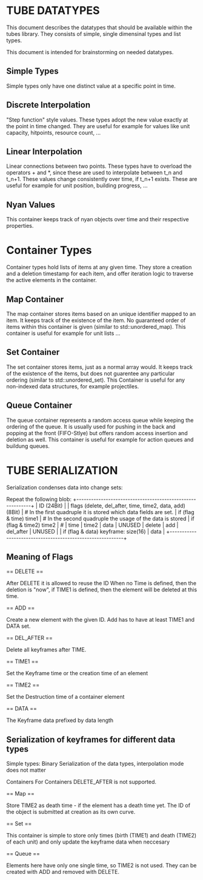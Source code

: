 TUBE DATATYPES
=================

This document describes the datatypes that should be available within the tubes library.
They consists of simple, single dimensinal types and list types.

This document is intended for brainstorming on needed datatypes.

Simple Types
------------

Simple types only have one distinct value at a specific point in time.

Discrete Interpolation
----------------------

"Step function" style values. These types adopt the new value exactly at the point in time changed.
They are useful for example for values like unit capacity, hitpoints, resource count, ...

Linear Interpolation
--------------------

Linear connections between two points. These types have to overload the operators + and *, since these
are used to interpolate between t\_n and t\_n+1. These values change consistently over time, if t\_n+1 exists.
These are useful for example for unit position, building progress, ...

Nyan Values
--------------

This container keeps track of nyan objects over time and their respective properties.

Container Types
===============

Container types hold lists of items at any given time. They store a creation and a deletion timestamp for each item, and offer iteration logic to traverse the active elements in the container.

Map Container
-------------

The map container stores items based on an unique identifier mapped to an item. It keeps track of the existence of the item. No guaranteed order of items within this container is given (similar to std::unordered_map).
This container is useful for example for unit lists ...

Set Container
----------------

The set container stores items, just as a normal array would. It keeps track of the existence of the items, but does not guarentee any particular ordering (similar to std::unordered_set).
This Container is useful for any non-indexed data structures, for example projectiles.

Queue Container
---------------

The queue container represents a random access queue while keeping the ordering of the queue.
It is usually used for pushing in the back and popping at the front (FIFO-Stlye) but offers random access insertion and deletion as well.
This container is useful for example for action queues and buildung queues.

TUBE SERIALIZATION
==================

Serialization condenses data into change sets:

Repeat the following blob:
+-----------------------------------------------------------+
| ID (24Bit)                                                |
| flags (delete, del_after, time, time2, data, add) (8Bit)  | # In the first quadruple it is stored which data fields are set.
| if (flag & time) time1                                    | # In the second quadruple the usage of the data is stored
| if (flag & time2) time2                                   | # | time | time2 | data | UNUSED | delete | add | del_after | UNUSED |
| if (flag & data) keyframe: size(16) | data                |
+-----------------------------------------------------------+

Meaning of Flags
----------------

== DELETE ==

After DELETE it is allowed to reuse the ID
When no Time is defined, then the deletion is "now", if TIME1 is defined, then the element will be deleted at this time.

== ADD ==

Create a new element with the given ID. Add has to have at least TIME1 and DATA set.

== DEL_AFTER ==

Delete all keyframes after TIME.

== TIME1 ==

Set the Keyframe time or the creation time of an element

== TIME2 ==

Set the Destruction time of a container element

== DATA ==

The Keyframe data prefixed by data length



Serialization of keyframes for different data types
----------------------------------------------------

Simple types: Binary Serialization of the data types, interpolation mode does not matter

Containers
For Containers DELETE_AFTER is not supported.

== Map ==

Store TIME2 as death time - if the element has a death time yet.
The ID of the object is submitted at creation as its own curve.

== Set ==

This container is simple to store only times (birth (TIME1)  and death (TIME2) of each unit) and only update the keyframe data when neccesary

== Queue ==

Elements here have only one single time, so TIME2 is not used.
They can be created with ADD and removed with DELETE.
